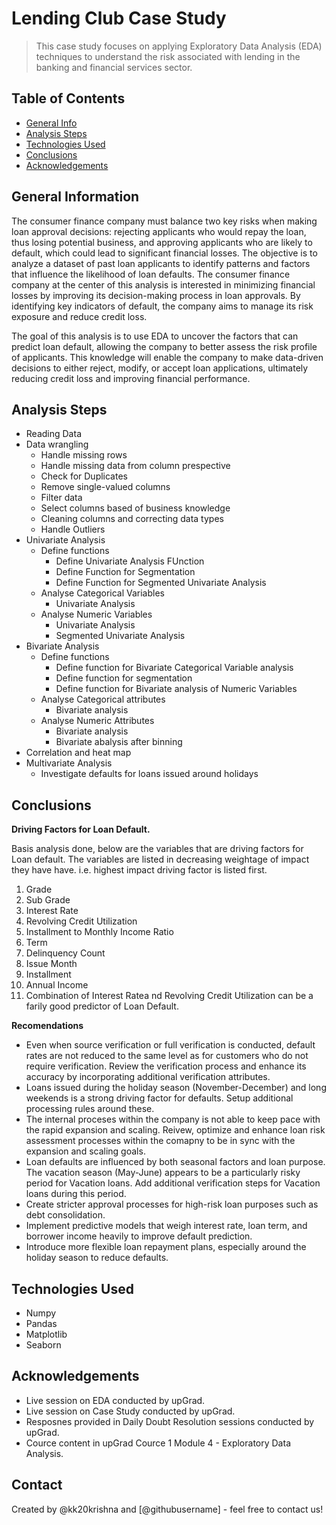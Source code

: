 # Lending Club Case Study
> This case study focuses on applying Exploratory Data Analysis (EDA) techniques to understand the risk associated with lending in the banking and financial services sector.


## Table of Contents
* [General Info](#general-information)
* [Analysis Steps](#analysis-steps)
* [Technologies Used](#technologies-used)
* [Conclusions](#conclusions)
* [Acknowledgements](#acknowledgements)

<!-- You can include any other section that is pertinent to your problem -->

## General Information
The consumer finance company must balance two key risks when making loan approval decisions: rejecting applicants who would repay the loan, thus losing potential business, and approving applicants who are likely to default, which could lead to significant financial losses. The objective is to analyze a dataset of past loan applicants to identify patterns and factors that influence the likelihood of loan defaults. The consumer finance company at the center of this analysis is interested in minimizing financial losses by improving its decision-making process in loan approvals. By identifying key indicators of default, the company aims to manage its risk exposure and reduce credit loss.

The goal of this analysis is to use EDA to uncover the factors that can predict loan default, allowing the company to better assess the risk profile of applicants. This knowledge will enable the company to make data-driven decisions to either reject, modify, or accept loan applications, ultimately reducing credit loss and improving financial performance.

<!-- You don't have to answer all the questions - just the ones relevant to your project. -->

## Analysis Steps
* Reading Data
* Data wrangling
  * Handle missing rows
  * Handle missing data from column prespective
  * Check for Duplicates
  * Remove single-valued columns
  * Filter data
  * Select columns based of business knowledge
  * Cleaning columns and correcting data types
  * Handle Outliers
* Univariate Analysis
  * Define functions
    * Define Univariate Analysis FUnction
    * Define Function for Segmentation
    * Define Function for Segmented Univariate Analysis
  * Analyse Categorical Variables
    * Univariate Analysis
  * Analyse Numeric Variables
    * Univariate Analysis
    * Segmented Univariate Analysis
* Bivariate Analysis
  * Define functions
    * Define function for Bivariate Categorical Variable analysis
    * Define function for segmentation
    * Define function for Bivariate analysis of Numeric Variables
  * Analyse Categorical attributes
    * Bivariate analysis
  * Analyse Numeric Attributes
    * Bivariate analysis
    * Bivariate abalysis after binning
* Correlation and heat map
* Multivariate Analysis
  * Investigate defaults for loans issued around holidays

## Conclusions
**Driving Factors for Loan Default.**

Basis analysis done, below are the variables that are driving factors for Loan default.
The variables are listed in decreasing weightage of impact they have have. i.e. highest impact driving factor is listed first.
1. Grade
2. Sub Grade
3. Interest Rate
4. Revolving Credit Utilization
5. Installment to Monthly Income Ratio
6. Term
7. Delinquency Count
8. Issue Month
9. Installment
10. Annual Income
11. Combination of Interest Ratea nd Revolving Credit Utilization can be a farily good predictor of Loan Default.

**Recomendations**
-  Even when source verification or full verification is conducted, default rates are not reduced to the same level as for customers who do not require verification. Review the verification process and enhance its accuracy by incorporating additional verification attributes.
-  Loans issued during the holiday season (November-December) and long weekends is a strong driving factor for defaults. Setup additional processing rules around these.
-  The internal proceses within the company is not able to keep pace with the rapid expansion and scaling. Reivew, optimize and enhance loan risk assessment processes within the comapny to be in sync with the expansion and scaling goals.
-  Loan defaults are influenced by both seasonal factors and loan purpose. The vacation season (May-June) appears to be a particularly risky period for Vacation loans. Add additional verification steps for Vacation loans during this period.
-  Create stricter approval processes for high-risk loan purposes such as debt consolidation.
-  Implement predictive models that weigh interest rate, loan term, and borrower income heavily to improve default prediction.
-  Introduce more flexible loan repayment plans, especially around the holiday season to reduce defaults.

<!-- You don't have to answer all the questions - just the ones relevant to your project. -->


## Technologies Used
- Numpy
- Pandas
- Matplotlib
- Seaborn

<!-- As the libraries versions keep on changing, it is recommended to mention the version of library used in this project -->

## Acknowledgements
- Live session on EDA conducted by upGrad.
- Live session on Case Study conducted by upGrad.
- Resposnes provided in Daily Doubt Resolution sessions conducted by upGrad.
- Cource content in upGrad Cource 1 Module 4 - Exploratory Data Analysis.


## Contact
Created by @kk20krishna and [@githubusername] - feel free to contact us!


<!-- Optional -->
<!-- ## License -->
<!-- This project is open source and available under the [... License](). -->

<!-- You don't have to include all sections - just the one's relevant to your project -->
